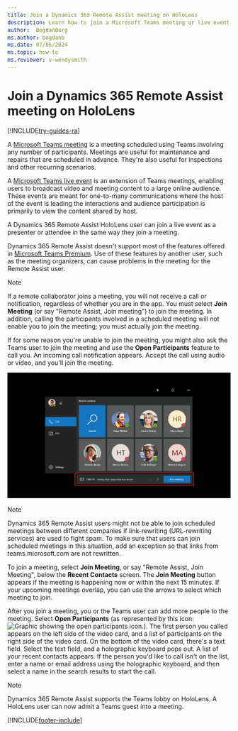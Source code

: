 ```yaml
---
title: Join a Dynamics 365 Remote Assist meeting on HoloLens
description: Learn how to join a Microsoft Teams meeting or live event in Dynamics 365 Remote Assist on HoloLens.
author:  BogdanBerg
ms.author: bogdanb
ms.date: 07/05/2024
ms.topic: how-to
ms.reviewer: v-wendysmith
---
```


# Join a Dynamics 365 Remote Assist meeting on HoloLens

[!INCLUDE[try-guides-ra](../includes/try-guides-ra.md)]

A [Microsoft Teams meeting](/microsoftteams/quick-start-meetings-live-events) is a meeting scheduled using Teams involving any number of participants. Meetings are useful for maintenance and repairs that are scheduled in advance. They're also useful for inspections and other recurring scenarios.

A [Microsoft Teams live event](/microsoftteams/teams-live-events/what-are-teams-live-events) is an extension of Teams meetings, enabling users to broadcast video and meeting content to a large online audience. These events are meant for one-to-many communications where the host of the event is leading the interactions and audience participation is primarily to view the content shared by host.

A Dynamics 365 Remote Assist HoloLens user can join a live event as a presenter or attendee in the same way they join a meeting.

Dynamics 365 Remote Assist doesn't support most of the features offered in [Microsoft Teams Premium](https://support.microsoft.com/en-us/office/overview-of-microsoft-teams-premium). Use of these features by another user, such as the meeting organizers, can cause problems in the meeting for the Remote Assist user.

> [!Note]
> If a remote collaborator joins a meeting, you will not receive a call or notification, regardless of whether you are in the app. You must select **Join Meeting** (or say "Remote Assist, Join meeting") to join the meeting. In addition, calling the participants involved in a scheduled meeting will not enable you to join the meeting; you must actually join the meeting.

If for some reason you're unable to join the meeting, you might also ask the Teams user to join the meeting and use the **Open Participants** feature to call you. An incoming call notification appears. Accept the call using audio or video, and you'll join the meeting.

![Screenshot of the HoloLens field of view, showing the join meeting option at the bottom.](media/02.03-contacts-meeting-notification.png "JoinMeeting")

> [!NOTE]
> Dynamics 365 Remote Assist users might not be able to join scheduled meetings between different companies if link-rewriting (URL-rewriting services) are used to fight spam. To make sure that users can join scheduled meetings in this situation, add an exception so that links from teams.microsoft.com are not rewritten.  

To join a meeting, select **Join Meeting**, or say "Remote Assist, Join Meeting", below the **Recent Contacts** screen. The **Join Meeting** button appears if the meeting is happening now or within the next 15 minutes. If your upcoming meetings overlap, you can use the arrows to select which meeting to join.  

After you join a meeting, you or the Teams user can add more people to the meeting. Select **Open Participants** (as represented by this icon: ![Graphic showing the open participants icon.](media/RAHL_Participants.png)). The first person you called appears on the left side of the video card, and a list of participants on the right side of the video card. On the bottom of the video card, there's a text field. Select the text field, and a holographic keyboard pops out. A list of your recent contacts appears. If the person you'd like to call isn't on the list, enter a name or email address using the holographic keyboard, and then select a name in the search results to start the call.

> [!NOTE]
> Dynamics 365 Remote Assist supports the Teams lobby on HoloLens. A HoloLens user can now admit a Teams guest into a meeting. 


[!INCLUDE[footer-include](../includes/footer-banner.md)]
